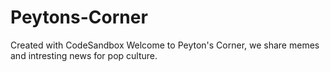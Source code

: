 # Peytons-Corner
Created with CodeSandbox
Welcome to Peyton's Corner, we share memes and intresting news for pop culture.
